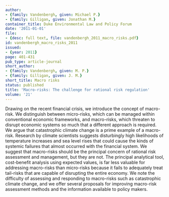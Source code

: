 ```yaml
---
author:
- {family: Vandenbergh, given: Michael P.}
- {family: Gilligan, given: Jonathan M.}
container_title: Duke Environmental Law and Policy Forum
date: '2011-01-01'
file:
- {desc: full text, file: vandenbergh_2011_macro_risks.pdf}
id: vandenbergh_macro_risks_2011
issued:
- {year: 2011}
page: 401-431
pub_type: article-journal
short_author:
- {family: Vandenbergh, given: M. P.}
- {family: Gilligan, given: J. M.}
short_title: Macro risks
status: published
title: 'Macro-risks: The challenge for rational risk regulation'
volume: '21'
---
```

Drawing on the recent financial crisis, we introduce the concept of macro-risk. We distinguish between micro-risks, which can be managed within conventional economic frameworks, and macro-risks, which threaten to disrupt economic systems so much that a different approach is required. We argue that catastrophic climate change is a prime example of a macro-risk. Research by climate scientists suggests disturbingly high likelihoods of temperature increases and sea level rises that could cause the kinds of systemic failures that almost occurred with the financial system. We suggest that macro-risks should be the principal concern of rational risk assessment and management, but they are not. The principal analytical tool, cost-benefit analysis using expected values, is far less valuable for addressing macro-risks than micro-risks because it fails to adequately treat tail-risks that are capable of disrupting the entire economy. We note the difficulty of assessing and responding to macro-risks such as catastrophic climate change, and we offer several proposals for improving macro-risk assessment methods and the information available to policy makers.
